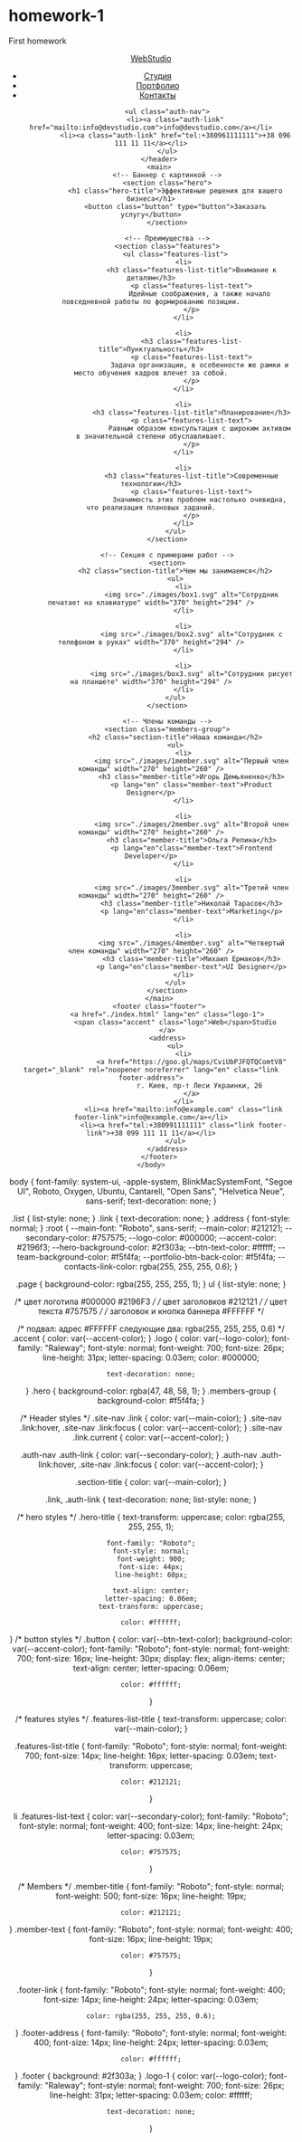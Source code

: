 # homework-1
First homework
<!DOCTYPE html>
<html lang="ru">
	<head>
		<meta charset="UTF-8" />
		<meta http-equiv="X-UA-Compatible" content="IE=edge" />
		<meta name="viewport" content="width=device-width, initial-scale=1.0" />
		<title>Web Studio</title>
		<link rel="stylesheet" href="./css/styles.css" />
		<link rel="preconnect" href="https://fonts.googleapis.com" />
		<link rel="preconnect" href="https://fonts.gstatic.com" crossorigin />
		<link href="https://fonts.googleapis.com/css2?family=Raleway:wght@700&display=swap" rel="stylesheet" />
		<link rel="preconnect" href="https://fonts.googleapis.com" />
		<link rel="preconnect" href="https://fonts.gstatic.com" crossorigin />
		<link
			href="https://fonts.googleapis.com/css2?family=Raleway:wght@700&family=Roboto:wght@400;500;700;900&display=swap"
			rel="stylesheet"
		/>
		<link rel="stylesheet" href="./css/styles.css" />
	</head>
	<body class="page">
		<!-- Шапка -->
		<header class="header">
			<nav class="navigation">
				<a href="./index.html" lang="en" aria-label="Логотип сайта WebStudio" class="logo">
					<span class="accent">Web</span>Studio
				</a>
				<ul class="site-nav list">
					<li><a href="" class="link current">Студия</a></li>
					<li><a href="./portfolio.html" class="link">Портфолио</a></li>
					<li><a href="" class="link">Контакты</a></li>
				</ul>
			</nav>

			<ul class="auth-nav">
				<li><a class="auth-link" href="mailto:info@devstudio.com">info@devstudio.com</a></li>
				<li><a class="auth-link" href="tel:+380961111111">+38 096 111 11 11</a></li>
			</ul>
		</header>
		<main>
			<!-- Баннер с картинкой -->
			<section class="hero">
				<h1 class="hero-title">Эффективные решения для вашего бизнеса</h1>
				<button class="button" type="button">Заказать услугу</button>
			</section>

			<!-- Преимущества -->
			<section class="features">
				<ul class="features-list">
					<li>
						<h3 class="features-list-title">Внимание к деталям</h3>
						<p class="features-list-text">
							Идейные соображения, а также начало повседневной работы по формированию позиции.
						</p>
					</li>

					<li>
						<h3 class="features-list-title">Пунктуальность</h3>
						<p class="features-list-text">
							Задача организации, в особенности же рамки и место обучения кадров влечет за собой.
						</p>
					</li>

					<li>
						<h3 class="features-list-title">Планирование</h3>
						<p class="features-list-text">
							Равным образом консультация с широким активом в значительной степени обуславливает.
						</p>
					</li>

					<li>
						<h3 class="features-list-title">Современные технологии</h3>
						<p class="features-list-text">
							Значимость этих проблем настолько очевидна, что реализация плановых заданий.
						</p>
					</li>
				</ul>
			</section>

			<!-- Секция с примерами работ -->
			<section>
				<h2 class="section-title">Чем мы занимаемся</h2>
				<ul>
					<li>
						<img src="./images/box1.svg" alt="Сотрудник печатает на клавиатуре" width="370" height="294" />
					</li>

					<li>
						<img src="./images/box2.svg" alt="Сотрудник c телефоном в руках" width="370" height="294" />
					</li>

					<li>
						<img src="./images/box3.svg" alt="Сотрудник рисует на планшете" width="370" height="294" />
					</li>
				</ul>
			</section>

			<!-- Члены команды -->
			<section class="members-group">
				<h2 class="section-title">Наша команда</h2>
				<ul>
					<li>
						<img src="./images/1member.svg" alt="Первый член команды" width="270" height="260" />
						<h3 class="member-title">Игорь Демьяненко</h3>
						<p lang="en" class="member-text">Product Designer</p>
					</li>

					<li>
						<img src="./images/2member.svg" alt="Второй член команды" width="270" height="260" />
						<h3 class="member-title">Ольга Репина</h3>
						<p lang="en"class="member-text">Frontend Developer</p>
					</li>

					<li>
						<img src="./images/3member.svg" alt="Третий член команды" width="270" height="260" />
						<h3 class="member-title">Николай Тарасов</h3>
						<p lang="en"class="member-text">Marketing</p>
					</li>

					<li>
						<img src="./images/4member.svg" alt="Четвертый член команды" width="270" height="260" />
						<h3 class="member-title">Михаил Ермаков</h3>
						<p lang="en"class="member-text">UI Designer</p>
					</li>
				</ul>
			</section>
		</main>
		<footer class="footer">
			<a href="./index.html" lang="en" class="logo-1">
				<span class="accent" class="logo">Web</span>Studio
			</a>
			<address>
				<ul>
					<li>
						<a href="https://goo.gl/maps/CviUbPJFQTQComtV8" target="_blank" rel="noopener noreferrer" lang="en" class="link footer-address">
							г. Киев, пр-т Леси Украинки, 26
						</a>
					</li>
					<li><a href="mailto:info@example.com" class="link footer-link">info@example.com</a></li>
					<li><a href="tel:+380991111111" class="link footer-link">+38 099 111 11 11</a></li>
				</ul>
			</address>
		</footer>
	</body>
</html>






























































body {
	font-family: system-ui, -apple-system, BlinkMacSystemFont, "Segoe UI", Roboto, Oxygen, Ubuntu, Cantarell, "Open Sans",
		"Helvetica Neue", sans-serif;
	text-decoration: none;
}

.list {
	list-style: none;
}
.link {
	text-decoration: none;
}
.address {
	font-style: normal;
}
:root {
	--main-font: "Roboto", sans-serif;
	--main-color: #212121;
	--secondary-color: #757575;
	--logo-color: #000000;
	--accent-color: #2196f3;
	--hero-background-color: #2f303a;
	--btn-text-color: #ffffff;
	--team-background-color: #f5f4fa;
	--portfolio-btn-back-color: #f5f4fa;
	--contacts-link-color: rgba(255, 255, 255, 0.6);
}

.page {
	background-color: rgba(255, 255, 255, 1);
}
ul {
	list-style: none;
}

/* цвет логотипа #000000 #2196F3 */
/* цвет заголовков #212121 */
/* цвет текста #757575 */
/* заголовок и кнопка баннера #FFFFFF */

/* подвал: адрес #FFFFFF
следующие два: rgba(255, 255, 255, 0.6) */
.accent {
	color: var(--accent-color);
}
.logo {
	color: var(--logo-color);
	font-family: "Raleway";
	font-style: normal;
	font-weight: 700;
	font-size: 26px;
	line-height: 31px;
	letter-spacing: 0.03em;
	color: #000000;

	text-decoration: none;
}
.hero {
	background-color: rgba(47, 48, 58, 1);
}
.members-group {
	background-color: #f5f4fa;
}

/* Header styles */
.site-nav .link {
	color: var(--main-color);
}
.site-nav .link:hover,
.site-nav .link:focus {
	color: var(--accent-color);
}
.site-nav .link.current {
	color: var(--accent-color);
}

.auth-nav .auth-link {
	color: var(--secondary-color);
}
.auth-nav .auth-link:hover,
.site-nav .link:focus {
	color: var(--accent-color);
}

.section-title {
	color: var(--main-color);
}

.link,
.auth-link {
	text-decoration: none;
	list-style: none;
}

/* hero styles */
.hero-title {
	text-transform: uppercase;
	color: rgba(255, 255, 255, 1);

	font-family: "Roboto";
	font-style: normal;
	font-weight: 900;
	font-size: 44px;
	line-height: 60px;

	text-align: center;
	letter-spacing: 0.06em;
	text-transform: uppercase;

	color: #ffffff;
}
/* button styles */
.button {
	color: var(--btn-text-color);
	background-color: var(--accent-color);
	font-family: "Roboto";
	font-style: normal;
	font-weight: 700;
	font-size: 16px;
	line-height: 30px;
	display: flex;
	align-items: center;
	text-align: center;
	letter-spacing: 0.06em;

	color: #ffffff;
}

/* features styles */
.features-list-title {
	text-transform: uppercase;
	color: var(--main-color);
}

.features-list-title {
	font-family: "Roboto";
	font-style: normal;
	font-weight: 700;
	font-size: 14px;
	line-height: 16px;
	letter-spacing: 0.03em;
	text-transform: uppercase;

	color: #212121;
}

li .features-list-text {
	color: var(--secondary-color);
	font-family: "Roboto";
	font-style: normal;
	font-weight: 400;
	font-size: 14px;
	line-height: 24px;
	letter-spacing: 0.03em;

	color: #757575;
}

/* Members */
.member-title {
	font-family: "Roboto";
	font-style: normal;
	font-weight: 500;
	font-size: 16px;
	line-height: 19px;

	color: #212121;
}
.member-text {
	font-family: "Roboto";
	font-style: normal;
	font-weight: 400;
	font-size: 16px;
	line-height: 19px;

	color: #757575;
}

.footer-link {
	font-family: "Roboto";
	font-style: normal;
	font-weight: 400;
	font-size: 14px;
	line-height: 24px;
	letter-spacing: 0.03em;

	color: rgba(255, 255, 255, 0.6);
}
.footer-address {
	font-family: "Roboto";
	font-style: normal;
	font-weight: 400;
	font-size: 14px;
	line-height: 24px;
	letter-spacing: 0.03em;

	color: #ffffff;
}
.footer {
	background: #2f303a;
}
.logo-1 {
	color: var(--logo-color);
	font-family: "Raleway";
	font-style: normal;
	font-weight: 700;
	font-size: 26px;
	line-height: 31px;
	letter-spacing: 0.03em;
	color: #ffffff;

	text-decoration: none;
}
